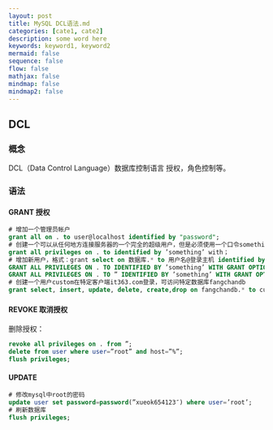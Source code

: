 ```yaml
---
layout: post
title: MySQL DCL语法.md
categories: [cate1, cate2]
description: some word here
keywords: keyword1, keyword2
mermaid: false
sequence: false
flow: false
mathjax: false
mindmap: false
mindmap2: false
---
```

## DCL

### 概念

DCL（Data Control Language）数据库控制语言  授权，角色控制等。



### 语法

#### GRANT 授权

```sql
# 增加一个管理员帐户
grant all on . to user@localhost identified by "password";
# 创建一个可以从任何地方连接服务器的一个完全的超级用户，但是必须使用一个口令something做这个
grant all privileges on . to identified by ’something’ with；
# 增加新用户，格式：grant select on 数据库.* to 用户名@登录主机 identified by “密码”
GRANT ALL PRIVILEGES ON . TO IDENTIFIED BY ’something’ WITH GRANT OPTION;
GRANT ALL PRIVILEGES ON . TO ” IDENTIFIED BY ’something’ WITH GRANT OPTION;
# 创建一个用户custom在特定客户端it363.com登录，可访问特定数据库fangchandb
grant select, insert, update, delete, create,drop on fangchandb.* to custom@ it363.com identified by ‘ passwd’
```



#### REVOKE 取消授权

删除授权：

```sql
revoke all privileges on . from ”;
delete from user where user=”root” and host=”%”;
flush privileges;
```



#### UPDATE

```sql
# 修改mysql中root的密码
update user set password=password(”xueok654123″) where user=’root’;
# 刷新数据库
flush privileges;
```